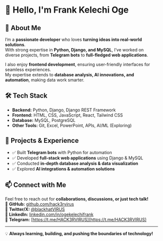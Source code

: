 # 👋 Hello, I'm Frank Kelechi Oge 

## 🚀 About Me  
I’m a **passionate developer** who loves **turning ideas into real-world solutions**.  
With strong expertise in **Python, Django, and MySQL**, I’ve worked on diverse projects, from **Telegram bots** to **full-fledged web applications**.  

I also enjoy **frontend development**, ensuring user-friendly interfaces for seamless experiences.  
My expertise extends to **database analysis, AI innovations, and automation**, making data work smarter.  

## 🛠️ Tech Stack  
- **Backend:** Python, Django, Django REST Framework 
- **Frontend:** HTML, CSS, JavaScript, React, Tailwind CSS
- **Database:** MySQL, PostgreSQL  
- **Other Tools:** Git, Excel, PowerPoint, APIs, AI/ML (Exploring)  

## 📌 Projects & Experience  
- ✅ Built **Telegram bots** with Python for automation  
- ✅ Developed **full-stack web applications** using Django & MySQL  
- ✅ Conducted **in-depth database analysis & data visualization**  
- ✅ Explored **AI integrations & automation solutions**  

## 📫 Connect with Me  
Feel free to reach out for **collaborations, discussions, or just tech talk!**  
🔗 **GitHub:** [github.com/hack3rvirus](https://github.com/hack3rvirus)  
🔗 **Twitter/X:** [@blackhatVIRUS](https://x.com/blackhatVIRUS)  
🔗 **LinkedIn:** [linkedin.com/in/ogekelechifrank](https://www.linkedin.com/in/ogekelechifrank)  
🔗 **Telegram:** [https://t.me/HACK3RVIRUS](https://t.me/HACK3RVIRUS)  

---
💡 **Always learning, building, and pushing the boundaries of technology!**

<!---
hack3rvirus/hack3rvirus is a ✨ special ✨ repository because its `README.md` (this file) appears on your GitHub profile.
You can click the Preview link to take a look at your changes.
--->
